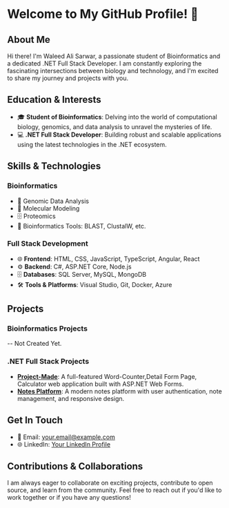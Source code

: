 # Welcome to My GitHub Profile! 👋

## About Me

Hi there! I'm Waleed Ali Sarwar, a passionate student of Bioinformatics and a dedicated .NET Full Stack Developer. I am constantly exploring the fascinating intersections between biology and technology, and I'm excited to share my journey and projects with you.

## Education & Interests

- 🎓 **Student of Bioinformatics**: Delving into the world of computational biology, genomics, and data analysis to unravel the mysteries of life.
- 💻 **.NET Full Stack Developer**: Building robust and scalable applications using the latest technologies in the .NET ecosystem.

## Skills & Technologies

### Bioinformatics
- 🧬 Genomic Data Analysis
- 🧫 Molecular Modeling
- 🗄️ Proteomics
- 🔬 Bioinformatics Tools: BLAST, ClustalW, etc.

### Full Stack Development
- 🌐 **Frontend**: HTML, CSS, JavaScript, TypeScript, Angular, React
- ⚙️ **Backend**: C#, ASP.NET Core, Node.js
- 🗄️ **Databases**: SQL Server, MySQL, MongoDB
- 🛠️ **Tools & Platforms**: Visual Studio, Git, Docker, Azure

## Projects

### Bioinformatics Projects
-- Not Created Yet.

### .NET Full Stack Projects
- **[Project-Made](https://project-made.azurewebsites,net)**: A full-featured Word-Counter,Detail Form Page, Calculator web application built with ASP.NET Web Forms.
- **[Notes Platform](https://notesmade.azurewebsites.net)**: A modern notes platform with user authentication, note management, and responsive design.

## Get In Touch

- 📧 Email: [your.email@example.com](mailto:waleed.alisarwar336@outlook.com)
- 🌐 LinkedIn: [Your LinkedIn Profile](https://linkedin.com/in/waleed-ali-sarwar)


## Contributions & Collaborations

I am always eager to collaborate on exciting projects, contribute to open source, and learn from the community. Feel free to reach out if you'd like to work together or if you have any questions!
